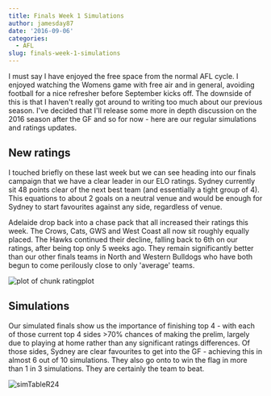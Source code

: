 ```yaml
---
title: Finals Week 1 Simulations
author: jamesday87
date: '2016-09-06'
categories:
  - AFL
slug: finals-week-1-simulations
---
```


I must say I have enjoyed the free space from the normal AFL cycle. I enjoyed watching the Womens game with free air and in general, avoiding football for a nice refresher before September kicks off. The downside of this is that I haven't really got around to writing too much about our previous season. I've decided that I'll release some more in depth discussion on the 2016 season after the GF and so for now - here are our regular simulations and ratings updates.

<!-- more -->

## New ratings

I touched briefly on these last week but we can see heading into our finals campaign that we have a clear leader in our ELO ratings. Sydney currently sit 48 points clear of the next best team (and essentially a tight group of 4). This equations to about 2 goals on a neutral venue and would be enough for Sydney to start favourites against any side, regardless of venue.

Adelaide drop back into a chase pack that all increased their ratings this week. The Crows, Cats, GWS and West Coast all now sit roughly equally placed. The Hawks continued their decline, falling back to 6th on our ratings, after being top only 5 weeks ago. They remain significantly better than our other finals teams in North and Western Bulldogs who have both begun to come perilously close to only 'average' teams.

![plot of chunk ratingplot](http://plussixoneblog.com/wp-content/uploads/2016/09/ratingplot-1.png)

## Simulations

Our simulated finals show us the importance of finishing top 4 - with each of those current top 4 sides >70% chances of making the prelim, largely due to playing at home rather than any significant ratings differences. Of those sides, Sydney are clear favourites to get into the GF - achieving this in almost 6 out of 10 simulations. They also go onto to win the flag in more than 1 in 3 simulations. They are certainly the team to beat.

![simTableR24](http://plussixoneblog.com/wp-content/uploads/2016/09/simTableR24.png)
